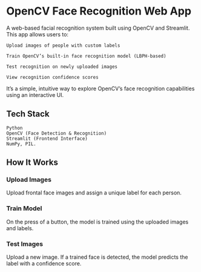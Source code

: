# OpenCV Face Recognition Web App

A web-based facial recognition system built using OpenCV and Streamlit. This app allows users to:

    Upload images of people with custom labels

    Train OpenCV’s built-in face recognition model (LBPH-based)

    Test recognition on newly uploaded images

    View recognition confidence scores

It’s a simple, intuitive way to explore OpenCV’s face recognition capabilities using an interactive UI.

## Tech Stack

    Python
    OpenCV (Face Detection & Recognition)
    Streamlit (Frontend Interface)
    NumPy, PIL.

## How It Works
### Upload Images
Upload frontal face images and assign a unique label for each person.

### Train Model
On the press of a button, the model is trained using the uploaded images and labels.

### Test Images
Upload a new image. If a trained face is detected, the model predicts the label with a confidence score.
